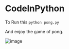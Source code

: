 # CodeInPython

To Run this ```python pong.py```

And enjoy the game of pong.

![image](https://user-images.githubusercontent.com/11550172/122650732-27c9eb80-d152-11eb-8f7e-748743ec4403.png)

